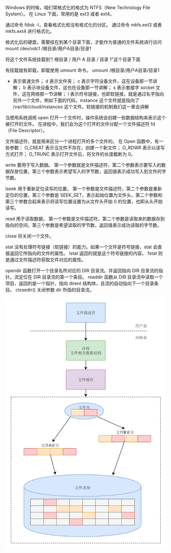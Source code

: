 Windows 的时候，咱们常格式化的格式为 NTFS（New Technology File System）。
在 Linux 下面，常用的是 ext3 或者 ext4。

通过命令 fdisk -l，查看格式化和没有格式化的分区。
通过命令 mkfs.ext3 或者 mkfs.ext4 进行格式化。

格式化后的硬盘，需要挂在到某个目录下面，才能作为普通的文件系统进行访问
mount /dev/vdc1 /根目录/用户A目录/目录1

将这个文件系统挂载到“/ 根目录 / 用户 A 目录 / 目录 1”这个目录下面

有挂载就有卸载，卸载使用 umount 命令。
umount /根目录/用户A目录/目录1


  - 表示普通文件；
  d 表示文件夹；
  c 表示字符设备文件，这在设备那一节讲解；
  b 表示块设备文件，这也在设备那一节讲解；
  s 表示套接字 socket 文件，这在网络那一节讲解；
  l 表示符号链接，也即软链接，就是通过名字指向另外一个文件，例如下面的代码，instance 这个文件就是指向了 /var/lib/cloud/instances 这个文件。软链接的机制我们这一章会讲解


当使用系统调用 open 打开一个文件时，操作系统会创建一些数据结构来表示这个被打开的文件。
在进程中，我们会为这个打开的文件分配一个文件描述符 fd（File Descriptor）。

文件描述符，就是用来区分一个进程打开的多个文件的。
在 Open 函数中，有一些参数：
  O_CREAT 表示当文件不存在，创建一个新文件；
  O_RDWR 表示以读写方式打开；
  O_TRUNC 表示打开文件后，将文件的长度截断为 0。


write 要用于写入数据。
第一个参数就是文件描述符，第二个参数表示要写入的数据存放位置，第三个参数表示希望写入的字节数，返回值表示成功写入到文件的字节数。

lseek 用于重新定位读写的位置，
第一个参数是文件描述符，第二个参数是重新定位的位置，第三个参数是 SEEK_SET，表示起始位置为文件头，第二个参数和第三个参数合起来表示将读写位置设置为从文件头开始 0 的位置，也即从头开始读写。

read 用于读取数据，
第一个参数是文件描述符，第二个参数是读取来的数据存到指向的空间，第三个参数是希望读取的字节数，返回值表示成功读取的字节数。

close 将关闭一个文件。


stat  没有处理符号链接（软链接）的能力。如果一个文件是符号链接，stat 会直接返回它所指向的文件的属性。
lstat 返回的就是这个符号链接的内容。
fstat 则是通过文件描述符获取文件对应的属性。


opendir 函数打开一个目录名所对应的 DIR 目录流。并返回指向 DIR 目录流的指针。流定位在 DIR 目录流的第一个条目。
readdir 函数从 DIR 目录流中读取一个项目，返回的是一个指针，指向 dirent 结构体，且流的自动指向下一个目录条目。
closedir() 关闭参数 dir 所指的目录流。

![img.png](img.png)
